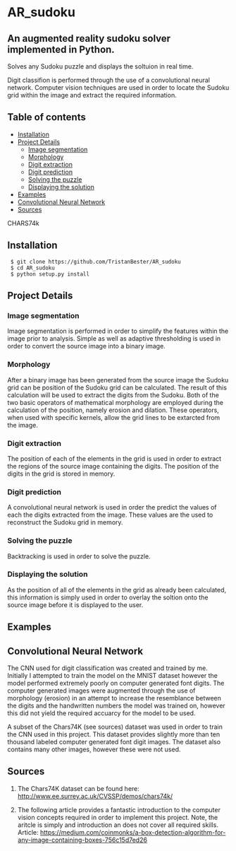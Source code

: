 # AR_sudoku
## An augmented reality sudoku solver implemented in Python.

Solves any Sudoku puzzle and displays the soltuion in real time.

Digit classifion is performed through the use of a convolutional neural network. Computer vision techniques are used in
order to locate the Sudoku grid within the image and extract the required information.

## Table of contents
  + [Installation](#installation)
  + [Project Details](#project-details)
    * [Image segmentation](#image-segmentation)
    * [Morphology](#morphology)
    * [Digit extraction](#digit-extraction)
    * [Digit prediction](#digit-prediction)
    * [Solving the puzzle](#solving-the-puzzle)
    * [Displaying the solution](#displaying-the-solution)
  + [Examples](#examples)
  + [Convolutional Neural Network](#convolutional-neural-network)
  + [Sources](#sources)
  
    
 CHARS74k
 
 ## Installation
     $ git clone https://github.com/TristanBester/AR_sudoku
     $ cd AR_sudoku
     $ python setup.py install
 
## Project Details
### Image segmentation
Image segmentation is performed in order to simplify the features within the image prior to analysis. Simple as well as adaptive thresholding is used in order to convert the source image into a binary image.

### Morphology
After a binary image has been generated from the source image the Sudoku grid can be position of the Sudoku grid can be calculated. The result of this calculation will be used to extract the digits from the Sudoku. Both of the two basic operators of mathematical morphology are employed during the calculation of the position, namely erosion and dilation. These operators, when used with specific kernels, allow the grid lines to be extarcted from the image.

### Digit extraction
The position of each of the elements in the grid is used in order to extract the regions of the source image containing the digits. The position of the digits in the grid is stored in memory.

### Digit prediction
A convolutional neural network is used in order the predict the values of each the digits extracted from the image. These values are the used to reconstruct the Sudoku grid in memory.

### Solving the puzzle
Backtracking is used in order to solve the puzzle.

### Displaying the solution
As the position of all of the elements in the grid as already been calculated, this information is simply used in order to overlay the soltion onto the source image before it is displayed to the user.

## Examples


## Convolutional Neural Network
The CNN used for digit classification was created and trained by me. Initially I attempted to train the model on the MNIST dataset however the model performed extremely poorly on computer generated font digits. The computer generated images were augmented through the use of morphology (erosion) in an attempt to increase the resemblance between the digits and the handwritten numbers the model was trained on, however this did not yield the required accuarcy for the model to be used.

A subset of the Chars74K (see sources) dataset was used in order to train the CNN used in this project. This dataset provides slightly more than ten thousand labeled computer generated font digit images. The dataset also contains many other images, however these were not used.

## Sources

1) The Chars74K dataset can be found here: http://www.ee.surrey.ac.uk/CVSSP/demos/chars74k/

2) The following article provides a fantastic introduction to the computer vision concepts required in order to implement this project. Note, the aritcle is simply and introduction an does not cover all required skills. Article: https://medium.com/coinmonks/a-box-detection-algorithm-for-any-image-containing-boxes-756c15d7ed26










